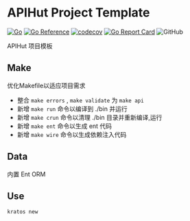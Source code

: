 # APIHut Project Template
[![Go](https://github.com/apihutco/apihut-layout/actions/workflows/go.yml/badge.svg?branch=main)](https://github.com/apihutco/apihut-layout/actions/workflows/go.yml)
[![Go Reference](https://pkg.go.dev/badge/github.com/apihutco/apihut-layout.svg)](https://pkg.go.dev/github.com/apihutco/apihut-layout)
[![codecov](https://codecov.io/gh/apihutco/apihut-layout/branch/main/graph/badge.svg?token=MX523BC5CR)](https://codecov.io/gh/apihutco/apihut-layout)
[![Go Report Card](https://goreportcard.com/badge/github.com/apihutco/apihut-layout)](https://goreportcard.com/report/github.com/apihutco/apihut-layout)
![GitHub](https://img.shields.io/github/license/apihutco/apihut-layout)

APIHut 项目模板

## Make

优化Makefile以适应项目需求

- 整合 `make errors` , `make validate` 为 `make api`
- 新增 `make run` 命令以编译到 ./bin 并运行
- 新增 `make crun` 命令以清理 ./bin 目录并重新编译,运行
- 新增 `make ent` 命令以生成 ent 代码
- 新增 `make wire` 命令以生成依赖注入代码

## Data

内置 Ent ORM

## Use
```shell
kratos new 
```